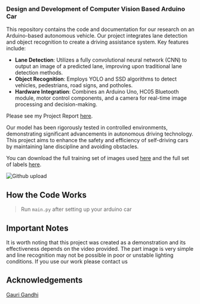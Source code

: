 ### Design and Development of Computer Vision Based Arduino Car

This repository contains the code and documentation for our research on an Arduino-based autonomous vehicle. Our project integrates lane detection and object recognition to create a driving assistance system. Key features include:

- **Lane Detection**: Utilizes a fully convolutional neural network (CNN) to output an image of a predicted lane, improving upon traditional lane detection methods.
- **Object Recognition**: Employs YOLO and SSD algorithms to detect vehicles, pedestrians, road signs, and potholes.
- **Hardware Integration**: Combines an Arduino Uno, HC05 Bluetooth module, motor control components, and a camera for real-time image processing and decision-making.

Please see my Project Report [here](https://www.alborearpress.com/jecra/p/JECRA1.pdf).


Our model has been rigorously tested in controlled environments, demonstrating significant advancements in autonomous driving technology. This project aims to enhance the safety and efficiency of self-driving cars by maintaining lane discipline and avoiding obstacles.

You can download the full training set of images used [here](https://www.dropbox.com/s/rrh8lrdclzlnxzv/full_CNN_train.p?dl=0) and the full set of labels [here](https://www.dropbox.com/s/ak850zqqfy6ily0/full_CNN_labels.p?dl=0).

![Github upload](https://github.com/Mihaillo29/Design-and-Development-of-Computer-Vision-Based-Arduino-Car/assets/117961472/c97b1ba6-1992-4cdd-a862-e7c1ca7b1950)


## How the Code Works 
> Run ```main.py``` after setting up your arduino car

## Important Notes
It is worth noting that this project was created as a demonstration and its effectiveness depends on the video provided. The part image is very simple and line recognition may not be possible in poor or unstable lighting conditions.
If you use our work please contact us

## Acknowledgements
[Gauri Gandhi](https://github.com/Candyxoxo)
